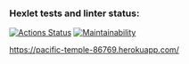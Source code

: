 ### Hexlet tests and linter status:
[![Actions Status](https://github.com/DmitryK1995/frontend-project-lvl4/workflows/hexlet-check/badge.svg)](https://github.com/DmitryK1995/frontend-project-lvl4/actions)
[![Maintainability](https://api.codeclimate.com/v1/badges/4531a8724ae53d820cbe/maintainability)](https://codeclimate.com/github/DmitryK1995/frontend-project-lvl4/maintainability)

https://pacific-temple-86769.herokuapp.com/